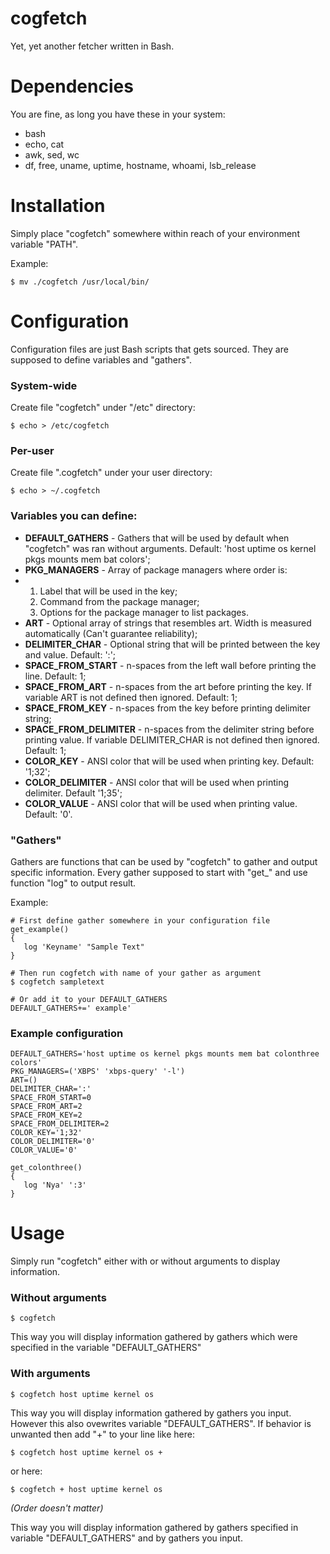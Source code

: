 # cogfetch
Yet, yet another fetcher written in Bash.

# Dependencies
You are fine, as long you have these in your system:
- bash
- echo, cat
- awk, sed, wc
- df, free, uname, uptime, hostname, whoami, lsb_release

# Installation
Simply place "cogfetch" somewhere within reach of your environment variable "PATH".

Example:
```
$ mv ./cogfetch /usr/local/bin/
```

# Configuration
Configuration files are just Bash scripts that gets sourced. They are supposed to define variables and "gathers".
### System-wide
Create file "cogfetch" under "/etc" directory:
```
$ echo > /etc/cogfetch
```
### Per-user
Create file ".cogfetch" under your user directory:
```
$ echo > ~/.cogfetch
```
### Variables you can define:
- **DEFAULT_GATHERS** - Gathers that will be used by default when "cogfetch" was ran without arguments. Default: 'host uptime os kernel pkgs mounts mem bat colors';
- **PKG_MANAGERS** - Array of package managers where order is:
- 1. Label that will be used in the key;
  2. Command from the package manager;
  3. Options for the package manager to list packages.
- **ART** - Optional array of strings that resembles art. Width is measured automatically (Can't guarantee reliability);
- **DELIMITER_CHAR** - Optional string that will be printed between the key and value. Default: ':';
- **SPACE_FROM_START** - n-spaces from the left wall before printing the line. Default: 1;
- **SPACE_FROM_ART** - n-spaces from the art before printing the key. If variable ART is not defined then ignored. Default: 1;
- **SPACE_FROM_KEY** - n-spaces from the key before printing delimiter string;
- **SPACE_FROM_DELIMITER** - n-spaces from the delimiter string before printing value. If variable DELIMITER_CHAR is not defined then ignored. Default: 1;
- **COLOR_KEY** - ANSI color that will be used when printing key. Default: '1;32';
- **COLOR_DELIMITER** - ANSI color that will be used when printing delimiter. Default '1;35';
- **COLOR_VALUE** - ANSI color that will be used when printing value. Default: '0'.
### "Gathers" 
Gathers are functions that can be used by "cogfetch" to gather and output specific information. Every gather supposed to start with "get_" and use function "log" to output result.

Example:
```
# First define gather somewhere in your configuration file
get_example()
{
   log 'Keyname' "Sample Text"
}

# Then run cogfetch with name of your gather as argument
$ cogfetch sampletext

# Or add it to your DEFAULT_GATHERS
DEFAULT_GATHERS+=' example'
```
### Example configuration
```
DEFAULT_GATHERS='host uptime os kernel pkgs mounts mem bat colonthree colors'
PKG_MANAGERS=('XBPS' 'xbps-query' '-l')
ART=()
DELIMITER_CHAR=':'
SPACE_FROM_START=0
SPACE_FROM_ART=2
SPACE_FROM_KEY=2
SPACE_FROM_DELIMITER=2
COLOR_KEY='1;32'
COLOR_DELIMITER='0'
COLOR_VALUE='0'

get_colonthree()
{
   log 'Nya' ':3'
}
```

# Usage
Simply run "cogfetch" either with or without arguments to display information.
### Without arguments 
```
$ cogfetch
```
This way you will display information gathered by gathers which were specified in the variable "DEFAULT_GATHERS"
### With arguments
```
$ cogfetch host uptime kernel os
```
This way you will display information gathered by gathers you input. However this also ovewrites variable "DEFAULT_GATHERS". If behavior is unwanted then add "+" to your line like here:
```
$ cogfetch host uptime kernel os +
```
or here:
```
$ cogfetch + host uptime kernel os
```
*(Order doesn't matter)*

This way you will display information gathered by gathers specified in variable "DEFAULT_GATHERS" and by gathers you input.
